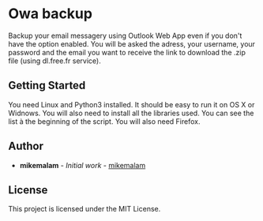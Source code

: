 # Owa backup

Backup your email messagery using Outlook Web App even if you don't have the option enabled.
You will be asked the adress, your username, your password and the email you want to receive the link to download the .zip file (using dl.free.fr service). 

## Getting Started

You need Linux and Python3 installed. It should be easy to run it on OS X or Widnows.
You will also need to install all the libraries used. You can see the list à the beginning of the script.
You will also need Firefox.

## Author

* **mikemalam** - *Initial work* - [mikemalam](https://github.com/mikemalam)

## License

This project is licensed under the MIT License.
